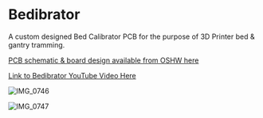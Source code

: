 # Bedibrator
A custom designed Bed Calibrator PCB for the purpose of 3D Printer bed & gantry tramming.

[PCB schematic & board design available from OSHW here](https://oshwlab.com/djdevon3/bed-leveler_copy)

[Link to Bedibrator YouTube Video Here](https://www.youtube.com/watch?v=AkGcRJ83Vnk)

![IMG_0746](https://user-images.githubusercontent.com/49322231/219852825-2daa4fa2-65cf-4e72-9b57-8d782dc78c29.jpg)

![IMG_0747](https://user-images.githubusercontent.com/49322231/219852826-08712f72-38db-4c1b-b7ed-83713f15ceda.jpg)
